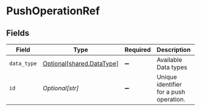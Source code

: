 # PushOperationRef


## Fields

| Field                                                        | Type                                                         | Required                                                     | Description                                                  | Example                                                      |
| ------------------------------------------------------------ | ------------------------------------------------------------ | ------------------------------------------------------------ | ------------------------------------------------------------ | ------------------------------------------------------------ |
| `data_type`                                                  | [Optional[shared.DataType]](../../models/shared/datatype.md) | :heavy_minus_sign:                                           | Available Data types                                         | invoices                                                     |
| `id`                                                         | *Optional[str]*                                              | :heavy_minus_sign:                                           | Unique identifier for a push operation.                      |                                                              |